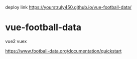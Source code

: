 deploy link https://yourstruly450.github.io/vue-football-data/

# vue-football-data
vue2 vuex

https://www.football-data.org/documentation/quickstart
